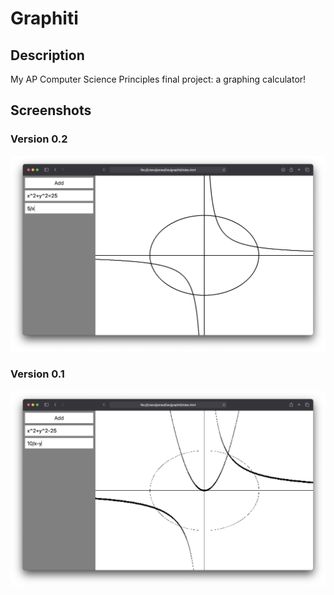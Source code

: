# Graphiti

## Description

My AP Computer Science Principles final project: a graphing calculator!

## Screenshots

### Version 0.2
![Graphiti v0.2](screenshots/graphiti-v0.2.png)

### Version 0.1
![Graphiti v0.1](screenshots/graphiti-v0.1.png)

